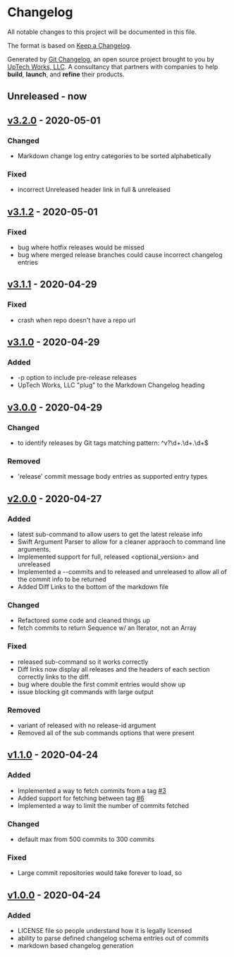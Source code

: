 # Changelog

All notable changes to this project will be documented in this file.

The format is based on [Keep a Changelog](https://keepachangelog.com/en/1.0.0/).

Generated by [Git Changelog](https://github.com/uptech/git-cl), an open source project brought to you by [UpTech Works, LLC](https://upte.ch). A consultancy that partners with companies to help **build**, **launch**, and **refine** their products.


## Unreleased - now


## [v3.2.0] - 2020-05-01

### Changed
- Markdown change log entry categories to be sorted alphabetically

### Fixed
- incorrect Unreleased header link in full & unreleased


## [v3.1.2] - 2020-05-01

### Fixed
- bug where hotfix releases would be missed
- bug where merged release branches could cause incorrect changelog entries


## [v3.1.1] - 2020-04-29

### Fixed
- crash when repo doesn't have a repo url


## [v3.1.0] - 2020-04-29

### Added
- -p option to include pre-release releases
- UpTech Works, LLC "plug" to the Markdown Changelog heading


## [v3.0.0] - 2020-04-29

### Changed
- to identify releases by Git tags matching pattern: ^v?\d+\.\d+\.\d+$

### Removed
- 'release' commit message body entries as supported entry types


## [v2.0.0] - 2020-04-27

### Added
- latest sub-command to allow users to get the latest release info
- Swift Argument Parser to allow for a cleaner appraoch to command line arguments.
- Implemented support for full, released <optional_version> and unreleased
- Implemented a --commits and to released and unreleased to allow all of the commit info to be returned
- Added Diff Links to the bottom of the markdown file

### Changed
- Refactored some code and cleaned things up
- fetch commits to return Sequence w/ an Iterator, not an Array

### Fixed
- released sub-command so it works correctly
- Diff links now display all releases and the headers of each section correctly links to the diff.
- bug where double the first commit entries would show up
- issue blocking git commands with large output

### Removed
- variant of released with no release-id argument
- Removed all of the sub commands options that were present


## [v1.1.0] - 2020-04-24

### Added
- Implemented a way to fetch commits from a tag [#3](https://github.com/uptech/git-changelog/issues/3)
- Added support for fetching between tag [#6](https://github.com/uptech/git-changelog/issues/3)
- Implemented a way to limit the number of commits fetched

### Changed
- default max from 500 commits to 300 commits

### Fixed
- Large commit repositories would take forever to load, so


## [v1.0.0] - 2020-04-24

### Added
- LICENSE file so people understand how it is legally licensed
- ability to parse defined changelog schema entries out of commits
- markdown based changelog generation

[v3.2.0]: https://github.com/uptech/git-cl/compare/3dd7ddf...b547cc9
[v3.1.2]: https://github.com/uptech/git-cl/compare/13e8789...3dd7ddf
[v3.1.1]: https://github.com/uptech/git-cl/compare/4d2f418...13e8789
[v3.1.0]: https://github.com/uptech/git-cl/compare/d6d4c12...4d2f418
[v3.0.0]: https://github.com/uptech/git-cl/compare/591d7c1...d6d4c12
[v2.0.0]: https://github.com/uptech/git-cl/compare/12828a5...591d7c1
[v1.1.0]: https://github.com/uptech/git-cl/compare/3e27a81...12828a5
[v1.0.0]: https://github.com/uptech/git-cl/compare/79e9191...3e27a81
